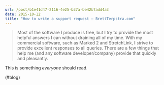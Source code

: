 ```yaml
---
url: /post/b1e41d47-2116-4e25-b37a-be42b7add4a3
date: 2015-10-12
title: "How to write a support request – BrettTerpstra.com"
---
```


> Most of the software I produce is free, but I try to provide the most helpful answers I can without draining all of my time. With my commercial software, such as Marked 2 and StretchLink, I strive to provide excellent responses to all queries. There are a few things that help me (and any software developer/company) provide that quickly and pleasantly. 



This is something _everyone_ should read.



(#blog)